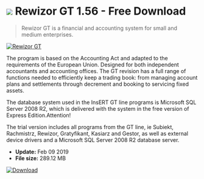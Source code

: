 # ![](https://cdn.softexe.net/static/icon/win.gif) Rewizor GT 1.56 - Free Download

> Rewizor GT is a financial and accounting system for small and medium enterprises.

[![Rewizor GT](https://gallery.dpcdn.pl/imgc/Tools/1269/g_-_420x350_1.5_-_x20101220121616_00.png)](https://softexe.net/win/business/finance/rewizor-gt:apbe.html)

The program is based on the Accounting Act and adapted to the requirements of the European Union. Designed for both independent accountants and accounting offices. The GT revision has a full range of functions needed to efficiently keep a trading book: from managing account plans and settlements through decrement and booking to servicing fixed assets.
 
 The database system used in the InsERT GT line programs is Microsoft SQL Server 2008 R2, which is delivered with the system in the free version of Express Edition.Attention!
 
 The trial version includes all programs from the GT line, ie Subiekt, Rachmistrz, Rewizor, Gratyfikant, Kasiarz and Gestor, as well as external device drivers and a Microsoft SQL Server 2008 R2 database server.


- **Update:** Feb 09 2019
- **File size:** 289.12 MB

[![Download](https://cdn.softexe.net/static/img/download.png)](https://softexe.net/win/business/finance/rewizor-gt:apbe.html)

